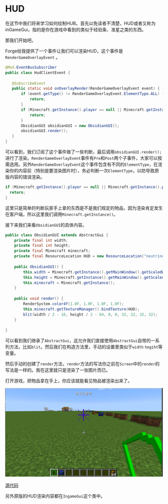 # HUD

在这节中我们将来学习如何绘制HUB。首先以免读者不清楚，HUD或者又称为inGameGui，指的是你在游戏中看到的类似于经验条、准星之类的东西。

那我们开始吧。

Forge给我提供了一个事件让我们可以渲染HUD，这个事件是`RenderGameOverlayEvent` 。

 ```java
@Mod.EventBusSubscriber
public class HudClientEvent {
  
    @SubscribeEvent
    public static void onOverlayRender(RenderGameOverlayEvent event) {
        if (event.getType() != RenderGameOverlayEvent.ElementType.ALL) {
            return;
        }
        if (Minecraft.getInstance().player == null || Minecraft.getInstance().player.getHeldItem(Hand.MAIN_HAND).getItem() != ItemRegistry.obsidianHud.get()) {
            return;
        }
        ObsidianGUI obsidianGUI = new ObsidianGUI();
        obsidianGUI.render();
    }
}
 ```

可以看到，我们订阅了这个事件做了一些判断，最后调用`obsidianGUI.render();`进行了渲染。`RenderGameOverlayEvent`事件有`Pre`和`Post`两个子事件，大家可以按需选用。另外`RenderGameOverlayEvent`这个事件包含有不同的`ElementType`，在渲染你的内容前（特别是要渲染图片时），务必判断一次`ElementType`，以防导致原版内容的错误渲染。

```java
if (Minecraft.getInstance().player == null || Minecraft.getInstance().player.getHeldItem(Hand.MAIN_HAND).getItem() != ItemRegistry.obsidianHud.get()) {
  return;
}
```

这里只是简单的判断玩家手上拿的东西是不是我们规定的物品，因为渲染肯定发生在客户端，所以这里我们调用`Minecraft.getInstance()`。

接下来我们来看`ObsidianGUI`的具体内容。

```java
public class ObsidianGUI extends AbstractGui {
    private final int width;
    private final int height;
    private final Minecraft minecraft;
    private final ResourceLocation HUD = new ResourceLocation("neutrino", "textures/gui/hud.png");

    public ObsidianGUI() {
        this.width = Minecraft.getInstance().getMainWindow().getScaledWidth();
        this.height = Minecraft.getInstance().getMainWindow().getScaledHeight();
        this.minecraft = Minecraft.getInstance();
    }

    public void render() {
        RenderSystem.color4f(1.0F, 1.0F, 1.0F, 1.0F);
        this.minecraft.getTextureManager().bindTexture(HUD);
        blit(width / 2 - 16, height / 2 - 64, 0, 0, 32, 32, 32, 32);
    }

}
```

可以看到我们继承了`AbstractGui`，这允许我们直接使用`AbstractGui`自带的一系列方法，比如`blit`。然后我们在构造方法里，手动的设置里类似于`width` `hegiht`等变量。

然后手动的创建了`render`方法，`render`方法的写法你之前在`Screen`中的`render`的写法是一样的。我在这里就只是渲染了一张图片而已。

打开游戏，把物品拿在手上，你应该就能看见物品被渲染出来了。

![image-20200509082639854](hud.assets/image-20200509082639854.png)

[源代码](https://github.com/FledgeXu/NeutrinoSourceCode/tree/master/src/main/java/com/tutorial/neutrino/hud)

另外原版的HUD渲染内容都在`IngameGui`这个类中。

